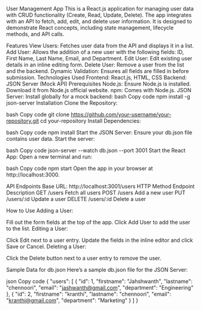 User Management App
This is a React.js application for managing user data with CRUD functionality (Create, Read, Update, Delete).
The app integrates with an API to fetch, add, edit, and delete user information.
It is designed to demonstrate React concepts, including state management, lifecycle methods, and API calls.

Features
View Users:
Fetches user data from the API and displays it in a list.
Add User:
Allows the addition of a new user with the following fields: ID, First Name, Last Name, Email, and Department.
Edit User:
Edit existing user details in an inline editing form.
Delete User:
Remove a user from the list and the backend.
Dynamic Validation:
Ensures all fields are filled in before submission.
Technologies Used
Frontend: React.js, HTML, CSS
Backend: JSON Server (Mock API)
Prerequisites
Node.js: Ensure Node.js is installed. Download it from Node.js official website.
npm: Comes with Node.js.
JSON Server: Install globally for a mock backend:
bash
Copy code
npm install -g json-server
Installation
Clone the Repository:

bash
Copy code
git clone https://github.com/your-username/your-repository.git
cd your-repository
Install Dependencies:

bash
Copy code
npm install
Start the JSON Server: Ensure your db.json file contains user data. Start the server:

bash
Copy code
json-server --watch db.json --port 3001
Start the React App: Open a new terminal and run:

bash
Copy code
npm start
Open the app in your browser at http://localhost:3000.

API Endpoints
Base URL: http://localhost:3001/users
HTTP Method	Endpoint	Description
GET	/users	Fetch all users
POST	/users	Add a new user
PUT	/users/:id	Update a user
DELETE	/users/:id	Delete a user

How to Use
Adding a User:

Fill out the form fields at the top of the app.
Click Add User to add the user to the list.
Editing a User:

Click Edit next to a user entry.
Update the fields in the inline editor and click Save or Cancel.
Deleting a User:

Click the Delete button next to a user entry to remove the user.

Sample Data for db.json
Here’s a sample db.json file for the JSON Server:

json
Copy code
{
  "users": [
    {
      "id": 1,
      "firstname": "Jahshwanth",
      "lastname": "chennoori",
      "email": "jashwanth@gmail.com",
      "department": "Engineering"
    },
    {
      "id": 2,
      "firstname": "kranthi",
      "lastname": "chennoori",
      "email": "kranthi@gmail.com",
      "department": "Marketing"
    }
  ]
}
